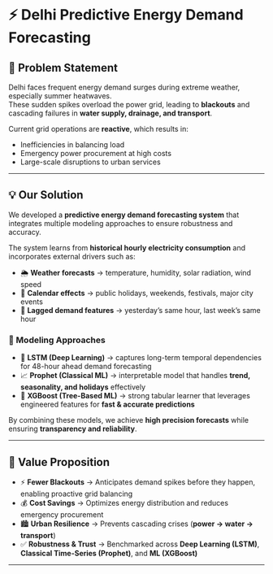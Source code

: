 # ⚡ Delhi Predictive Energy Demand Forecasting

## 🚨 Problem Statement
Delhi faces frequent energy demand surges during extreme weather, especially summer heatwaves.  
These sudden spikes overload the power grid, leading to **blackouts** and cascading failures in **water supply, drainage, and transport**.  

Current grid operations are **reactive**, which results in:
- Inefficiencies in balancing load  
- Emergency power procurement at high costs  
- Large-scale disruptions to urban services  

---

## 💡 Our Solution
We developed a **predictive energy demand forecasting system** that integrates multiple modeling approaches to ensure robustness and accuracy.  

The system learns from **historical hourly electricity consumption** and incorporates external drivers such as:
- 🌦 **Weather forecasts** → temperature, humidity, solar radiation, wind speed  
- 📅 **Calendar effects** → public holidays, weekends, festivals, major city events  
- 🔁 **Lagged demand features** → yesterday’s same hour, last week’s same hour  

### 🔬 Modeling Approaches
- 🤖 **LSTM (Deep Learning)** → captures long-term temporal dependencies for 48-hour ahead demand forecasting  
- 📈 **Prophet (Classical ML)** → interpretable model that handles **trend, seasonality, and holidays** effectively  
- 🌳 **XGBoost (Tree-Based ML)** → strong tabular learner that leverages engineered features for **fast & accurate predictions**  

By combining these models, we achieve **high precision forecasts** while ensuring **transparency and reliability**.  

---

## 🎯 Value Proposition
- ⚡ **Fewer Blackouts** → Anticipates demand spikes before they happen, enabling proactive grid balancing  
- 💰 **Cost Savings** → Optimizes energy distribution and reduces emergency procurement  
- 🏙️ **Urban Resilience** → Prevents cascading crises (**power → water → transport**)  
- ✅ **Robustness & Trust** → Benchmarked across **Deep Learning (LSTM)**, **Classical Time-Series (Prophet)**, and **ML (XGBoost)**  

---
